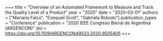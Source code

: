 +++
title = "Overview of an Automated Framework to Measure and Track the Quality Level of a Product"
year = "2020"
date = "2020-03-01"
authors = ["Mariana Falco", "Ezequiel Scott", "Gabriela Robiolo"]
publication_types = "Conference"
publication = "2020 IEEE Congreso Bienal de Argentina (ARGENCON)"
doi = https://doi.org/10.1109/ARGENCON49523.2020.9505405
+++
